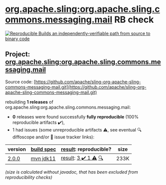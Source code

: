 [org.apache.sling:org.apache.sling.commons.messaging.mail](https://central.sonatype.com/artifact/org.apache.sling/org.apache.sling.commons.messaging.mail/versions) RB check
=======

[![Reproducible Builds](https://reproducible-builds.org/images/logos/rb.svg) an independently-verifiable path from source to binary code](https://reproducible-builds.org/)

## Project: [org.apache.sling:org.apache.sling.commons.messaging.mail](https://central.sonatype.com/artifact/org.apache.sling/org.apache.sling.commons.messaging.mail/versions)

Source code: [https://github.com/apache/sling-org-apache-sling-commons-messaging-mail.git](https://github.com/apache/sling-org-apache-sling-commons-messaging-mail.git)

rebuilding **1 releases** of org.apache.sling:org.apache.sling.commons.messaging.mail:
- **0** releases were found successfully **fully reproducible** (100% reproducible artifacts :heavy_check_mark:),
- 1 had issues (some unreproducible artifacts :warning:, see eventual :mag: diffoscope and/or :memo: issue tracker links):

| version | [build spec](/BUILDSPEC.md) | [result](https://reproducible-builds.org/docs/jvm/): reproducible? | size |
| -- | --------- | ------ | -- |
| [2.0.0](https://central.sonatype.com/artifact/org.apache.sling/org.apache.sling.commons.messaging.mail/2.0.0/pom) | [mvn jdk11](org.apache.sling.commons.messaging.mail-2.0.0.buildspec) | [result](org.apache.sling.commons.messaging.mail-2.0.0.buildinfo): [3 :heavy_check_mark:  1 :warning:](org.apache.sling.commons.messaging.mail-2.0.0.buildcompare) [:mag:](org.apache.sling.commons.messaging.mail-2.0.0.diffoscope) | 233K |

<i>(size is calculated without javadoc, that has been excluded from reproducibility checks)</i>
